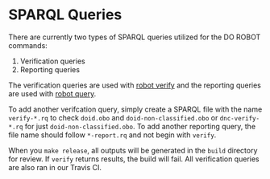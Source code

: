 # SPARQL Queries

There are currently two types of SPARQL queries utilized for the DO ROBOT commands:
1. Verification queries
2. Reporting queries

The verification queries are used with [robot verify](http://robot.obolibrary.org/verify) and the reporting queries are used with [robot query](http://robot.obolibrary.org/verify).

To add another verifcation query, simply create a SPARQL file with the name `verify-*.rq` to check `doid.obo` and `doid-non-classified.obo` or `dnc-verify-*.rq` for just `doid-non-classified.obo`. To add another reporting query, the file name should follow `*-report.rq` and not begin with `verify`.

When you `make release`, all outputs will be generated in the `build` directory for review. If `verify` returns results, the build will fail. All verification queries are also ran in our Travis CI.
